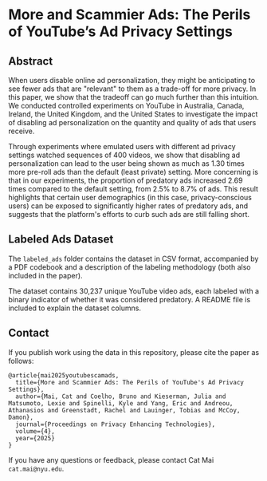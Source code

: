# More and Scammier Ads: The Perils of YouTube’s Ad Privacy Settings

## Abstract 

When users disable online ad personalization, they might be anticipating to see fewer ads that are "relevant" to them as a trade-off for more privacy. In this paper, we show that the tradeoff can go much further than this intuition. We conducted controlled experiments on YouTube in Australia, Canada, Ireland, the United Kingdom, and the United States to investigate the impact of disabling ad personalization on the quantity and quality of ads that users receive.

Through experiments where emulated users with different ad privacy settings watched sequences of 400 videos, we show that disabling ad personalization can lead to the user being shown as much as 1.30 times more pre-roll ads than the default (least private) setting. More concerning is that in our experiments, the proportion of predatory ads increased 2.69 times compared to the default setting, from 2.5% to 8.7% of ads. This result highlights that certain user demographics (in this case, privacy-conscious users) can be exposed to significantly higher rates of predatory ads, and suggests that the platform's efforts to curb such ads are still falling short.

## Labeled Ads Dataset
The `labeled_ads` folder contains the dataset in CSV format, accompanied by a PDF codebook and a description of the labeling methodology (both also included in the paper).

The dataset contains 30,237 unique YouTube video ads, each labeled with a binary indicator of whether it was considered predatory. A README file is included to explain the dataset columns.

## Contact
If you publish work using the data in this repository, please cite the paper as follows:
```
@article{mai2025youtubescamads,
  title={More and Scammier Ads: The Perils of YouTube's Ad Privacy Settings},
  author={Mai, Cat and Coelho, Bruno and Kieserman, Julia and Matsumoto, Lexie and Spinelli, Kyle and Yang, Eric and Andreou, Athanasios and Greenstadt, Rachel and Lauinger, Tobias and McCoy, Damon},
  journal={Proceedings on Privacy Enhancing Technologies},
  volume={4},
  year={2025}
}
```

If you have any questions or feedback, please contact Cat Mai `cat.mai@nyu.edu`.